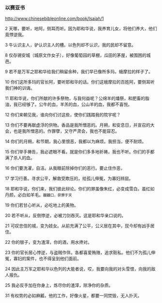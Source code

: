 ### 以赛亚书
http://www.chinesebibleonline.com/book/Isaiah/1

2
天哪，要听，地阿，侧耳而听。因为耶和华说，我养育儿女，将他们养大，他们竟悖逆我。

3
牛认识主人，驴认识主人的槽。以色列却不认识，我的民却不留意。

8
仅存锡安城（城原文作女子），好像葡萄园的草棚，瓜田的茅屋，被围困的城邑。

9
若不是万军之耶和华给我们稍留余种，我们早已像所多玛，蛾摩拉的样子了。

10
你们这所多玛的官长阿，要听耶和华的话。你们这蛾摩拉的百姓阿，要侧耳听我们神的训诲。

11
耶和华说，你们所献的许多祭物，与我何益呢？公绵羊的燔祭，和肥畜的脂油，我已经够了。公牛的血，羊羔的血，公山羊的血，我都不喜悦。

12
你们来朝见我，谁向你们讨这些，使你们践踏我的院宇呢？

13
你们不要再献虚浮的供物。香品是我所憎恶的。月朔，和安息日，并宣召的大会，也是我所憎恶的。作罪孽，又守严肃会，我也不能容忍。

14
你们的月朔，和节期，我心里恨恶，我都以为麻烦。我担当，便不耐烦。

15
你们举手祷告，我必遮眼不看。就是你们多多地祈祷，我也不听。你们的手都满了杀人的血。

16
你们要洗濯，自洁。从我眼前除掉你们的恶行。要止住作恶，

17
学习行善。寻求公平，解救受欺压的，给孤儿伸冤，为寡妇辨屈。

18
耶和华说，你们来，我们彼此辩论。你们的罪虽像朱红，必变成雪白。虽红如丹颜，必白如羊毛。`龖龖囗，获罪于天`

19
你们若甘心听从，必吃地上的美物。

20
若不听从，反倒悖逆，必被刀剑吞灭。这是耶和华亲口说的。

21
可叹忠信的城，变为妓女。从前充满了公平，公义居在其中，现今却有凶手居住。

22
你的银子，变为渣滓，你的酒，用水搀对。

23
你的官长居心悖逆，与盗贼作伴。各都喜爱贿赂，追求赃私。他们不为孤儿伸冤，寡妇的案件，也不得呈到他们面前。

24
因此主万军之耶和华以色列的大能者说，哎，我要向我的对头雪恨，向我的敌人报仇。

25
我必反手加在你身上，炼尽你的渣滓，除净你的杂质。

31
有权势的必如麻瓤，他的工作，好像火星，都要一同焚毁，无人扑灭。
